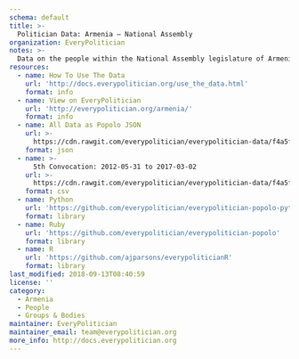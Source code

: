 ```yaml
---
schema: default
title: >-
  Politician Data: Armenia — National Assembly
organization: EveryPolitician
notes: >-
  Data on the people within the National Assembly legislature of Armenia.
resources:
  - name: How To Use The Data
    url: 'http://docs.everypolitician.org/use_the_data.html'
    format: info
  - name: View on EveryPolitician
    url: 'http://everypolitician.org/armenia/'
    format: info
  - name: All Data as Popolo JSON
    url: >-
      https://cdn.rawgit.com/everypolitician/everypolitician-data/f4a5fb57e986163f0b9d533c6bb285923995558f/data/Armenia/Assembly/ep-popolo-v1.0.json
    format: json
  - name: >-
      5th Convocation: 2012-05-31 to 2017-03-02
    url: >-
      https://cdn.rawgit.com/everypolitician/everypolitician-data/f4a5fb57e986163f0b9d533c6bb285923995558f/data/Armenia/Assembly/term-5.csv
    format: csv
  - name: Python
    url: 'https://github.com/everypolitician/everypolitician-popolo-python'
    format: library
  - name: Ruby
    url: 'https://github.com/everypolitician/everypolitician-popolo'
    format: library
  - name: R
    url: 'https://github.com/ajparsons/everypoliticianR'
    format: library
last_modified: 2018-09-13T08:40:59
license: ''
category:
  - Armenia
  - People
  - Groups & Bodies
maintainer: EveryPolitician
maintainer_email: team@everypolitician.org
more_info: http://docs.everypolitician.org
---
```


